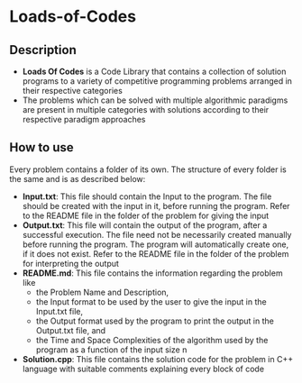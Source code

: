 # Loads-of-Codes

## Description

- **Loads Of Codes** is a Code Library that contains a collection of solution programs to a variety of competitive programming problems arranged in their respective categories
- The problems which can be solved with multiple algorithmic paradigms are present in multiple categories with solutions according to their respective paradigm approaches

## How to use

Every problem contains a folder of its own. The structure of every folder is the same and is as described below:
- **Input.txt**: This file should contain the Input to the program. The file should be created with the input in it, before running the program. Refer to the README file in the folder of the problem for giving the input
- **Output.txt**: This file will contain the output of the program, after a successful execution. The file need not be necessarily created manually before running the program. The program will automatically create one, if it does not exist. Refer to the README file in the folder of the problem for interpreting the output
- **README.md**: This file contains the information regarding the problem like 
    * the Problem Name and Description, 
    * the Input format to be used by the user to give the input in the Input.txt file, 
    * the Output format used by the program to print the output in the Output.txt file, and 
    * the Time and Space Complexities of the algorithm used by the program as a function of the input size n
- **Solution.cpp**: This file contains the solution code for the problem in C++ language with suitable comments explaining every block of code